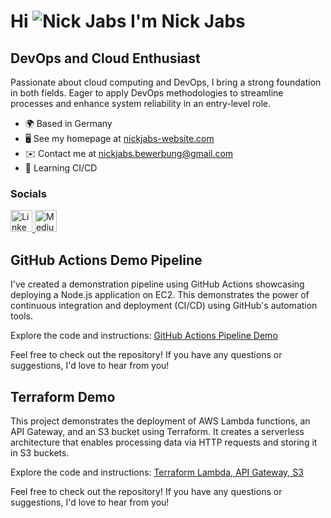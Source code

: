 # Hi ![Nick Jabs](https://user-images.githubusercontent.com/18350557/176309783-0785949b-9127-417c-8b55-ab5a4333674e.gif) I'm Nick Jabs

## DevOps and Cloud Enthusiast

Passionate about cloud computing and DevOps, I bring a strong foundation in both fields. Eager to apply DevOps methodologies to streamline processes and enhance system reliability in an entry-level role.

- 🌍 Based in Germany
- 🖥️ See my homepage at [nickjabs-website.com](http://nickjabs-website.com/)
- ✉️ Contact me at [nickjabs.bewerbung@gmail.com](mailto:nickjabs.bewerbung@gmail.com)
- 🧠 Learning CI/CD

### Socials

<a href="https://www.linkedin.com/in/nickjabs/" target="_blank" rel="noreferrer">
  <img src="https://raw.githubusercontent.com/danielcranney/readme-generator/main/public/icons/socials/linkedin.svg" alt="LinkedIn" width="35" height="35">
</a>

<a href="http://www.medium.com/@nickjabs" target="_blank" rel="noreferrer">
  <img src="https://raw.githubusercontent.com/danielcranney/readme-generator/main/public/icons/socials/medium.svg" alt="Medium" width="35" height="35">
</a>


## GitHub Actions Demo Pipeline

I've created a demonstration pipeline using GitHub Actions showcasing deploying a Node.js application on EC2. This demonstrates the power of continuous integration and deployment (CI/CD) using GitHub's automation tools.

Explore the code and instructions: [GitHub Actions Pipeline Demo](https://github.com/nickjabs/github-actions-pipeline)

Feel free to check out the repository! If you have any questions or suggestions, I'd love to hear from you!

## Terraform Demo

This project demonstrates the deployment of AWS Lambda functions, an API Gateway, and an S3 bucket using Terraform. It creates a serverless architecture that enables processing data via HTTP requests and storing it in S3 buckets.

Explore the code and instructions: [Terraform Lambda, API Gateway, S3](https://github.com/nickjabs/terraform-lambda-apigw-s3)

Feel free to check out the repository! If you have any questions or suggestions, I'd love to hear from you!

